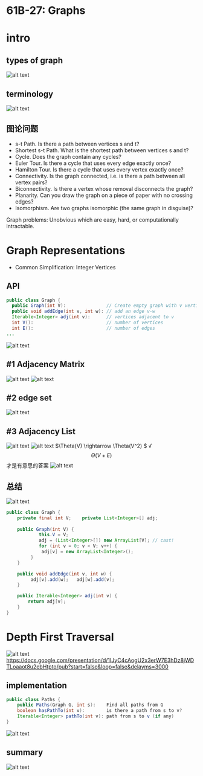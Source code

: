 # 61B-27: Graphs


# intro
## types of graph
![alt text](image.png)
## terminology
![alt text](image-1.png)
## 图论问题
- s-t Path. Is there a path between vertices s and t?
- Shortest s-t Path. What is the shortest path between vertices s and t?
- Cycle. Does the graph contain any cycles?
- Euler Tour. Is there a cycle that uses every edge exactly once?
- Hamilton Tour. Is there a cycle that uses every vertex exactly once?
- Connectivity. Is the graph connected, i.e. is there a path between all vertex pairs?
- Biconnectivity. Is there a vertex whose removal disconnects the graph?
- Planarity. Can you draw the graph on a piece of paper with no crossing edges?
- Isomorphism. Are two graphs isomorphic (the same graph in disguise)?

Graph problems: Unobvious which are easy, hard, or computationally intractable.

# Graph Representations
- Common Simplification: Integer Vertices

## API 
```java
public class Graph {
  public Graph(int V):               // Create empty graph with v vertices
  public void addEdge(int v, int w): // add an edge v-w
  Iterable<Integer> adj(int v):      // vertices adjacent to v
  int V():                           // number of vertices
  int E():                           // number of edges
...
```
![alt text](image-2.png)
## #1 Adjacency Matrix
![alt text](image-3.png)
![alt text](image-4.png)

## #2 edge set
![alt text](image-5.png)

## #3 Adjacency List
![alt text](image-6.png)
![alt text](image-7.png)
$\Theta(V) \rightarrow \Theta(V^2) $ √
$$
\Theta(V+E)
$$
才是有意思的答案
![alt text](image-8.png)

## 总结
![alt text](image-9.png)
```java
public class Graph {
	private final int V;    private List<Integer>[] adj;
	
	public Graph(int V) {
    	    this.V = V;
    	    adj = (List<Integer>[]) new ArrayList[V]; // cast!
    	    for (int v = 0; v < V; v++) {
             adj[v] = new ArrayList<Integer>();
         }
	} 

	public void addEdge(int v, int w) {
         adj[v].add(w);   adj[w].add(v);
	}

	public Iterable<Integer> adj(int v) {
        return adj[v];
	}
}
```

# Depth First Traversal

![alt text](image-10.png)
https://docs.google.com/presentation/d/1IJyC4cAogU2x3erW7E3hDz8jWDTLoaaot8u2ebHtpto/pub?start=false&loop=false&delayms=3000

## implementation
```java
public class Paths {
    public Paths(Graph G, int s):    Find all paths from G
    boolean hasPathTo(int v):        is there a path from s to v?
    Iterable<Integer> pathTo(int v): path from s to v (if any)
}
```
![alt text](image-11.png)

## summary
![alt text](image-12.png)
